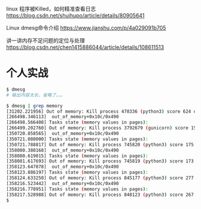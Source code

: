 
linux 程序被Killed，如何精准查看日志 https://blog.csdn.net/shuihupo/article/details/80905641

Linux dmesg命令介绍 https://www.jianshu.com/p/4a029091b705

讲一讲内存不足问题的定位与处理 https://blog.csdn.net/chen1415886044/article/details/108611513

# 个人实战

```sh
$ dmesg
# 输出内容太长，省略了。。。

$ dmesg | grep memory
[31202.221956] Out of memory: Kill process 478336 (python3) score 624 or sacrifice child
[266498.346113]  out_of_memory+0x10c/0x490
[266498.566408] Tasks state (memory values in pages):
[266499.202760] Out of memory: Kill process 3792679 (gunicorn) score 152 or sacrifice child
[350720.858565]  out_of_memory+0x10c/0x490
[350721.080000] Tasks state (memory values in pages):
[350721.788817] Out of memory: Kill process 745820 (python3) score 175 or sacrifice child
[358080.380168]  out_of_memory+0x10c/0x490
[358080.619015] Tasks state (memory values in pages):
[358081.617693] Out of memory: Kill process 745819 (python3) score 173 or sacrifice child
[358123.647078]  out_of_memory+0x10c/0x490
[358123.886197] Tasks state (memory values in pages):
[358124.633250] Out of memory: Kill process 845177 (python3) score 277 or sacrifice child
[358216.523442]  out_of_memory+0x10c/0x490
[358216.778951] Tasks state (memory values in pages):
[358217.528988] Out of memory: Kill process 848123 (python3) score 267 or sacrifice child
$
```
